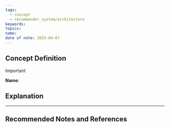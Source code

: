 ```yaml
---
tags:
  - concept
  - recommender_system/architecture
keywords: 
topics: 
name: 
date of note: 2025-04-07
---
```


## Concept Definition

>[!important]
>**Name**: 



## Explanation





-----------
##  Recommended Notes and References

